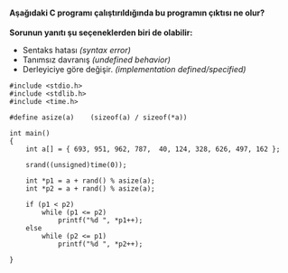 #### Aşağıdaki C programı çalıştırıldığında bu programın çıktısı ne olur?

**Sorunun yanıtı şu seçeneklerden biri de olabilir:**
+ Sentaks hatası _(syntax error)_
+ Tanımsız davranış *(undefined behavior)*
+ Derleyiciye göre değişir. *(implementation defined/specified)*

```
#include <stdio.h>
#include <stdlib.h>
#include <time.h>

#define asize(a)    (sizeof(a) / sizeof(*a))

int main()
{
	int a[] = { 693, 951, 962, 787,  40, 124, 328, 626, 497, 162 };

	srand((unsigned)time(0));

	int *p1 = a + rand() % asize(a);
	int *p2 = a + rand() % asize(a);

	if (p1 < p2)
		while (p1 <= p2)
			printf("%d ", *p1++);
	else
		while (p2 <= p1)
			printf("%d ", *p2++);

}

```
